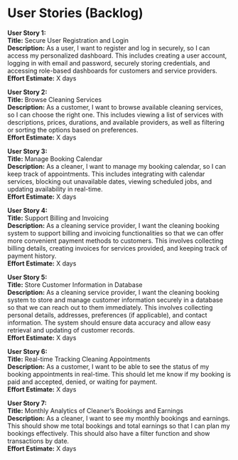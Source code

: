 # User Stories (Backlog)

**User Story 1:**  
**Title:** Secure User Registration and Login  
**Description:** As a user, I want to register and log in securely, so I can access my personalized dashboard. This includes creating a user account, logging in with email and password, securely storing credentials, and accessing role-based dashboards for customers and service providers.  
**Effort Estimate:** X days  

**User Story 2:**  
**Title:** Browse Cleaning Services  
**Description:** As a customer, I want to browse available cleaning services, so I can choose the right one. This includes viewing a list of services with descriptions, prices, durations, and available providers, as well as filtering or sorting the options based on preferences.  
**Effort Estimate:** X days  

**User Story 3:**  
**Title:** Manage Booking Calendar  
**Description:** As a cleaner, I want to manage my booking calendar, so I can keep track of appointments. This includes integrating with calendar services, blocking out unavailable dates, viewing scheduled jobs, and updating availability in real-time.  
**Effort Estimate:** X days  

**User Story 4:**  
**Title:** Support Billing and Invoicing  
**Description:** As a cleaning service provider, I want the cleaning booking system to support billing and invoicing functionalities so that we can offer more convenient payment methods to customers. This involves collecting billing details, creating invoices for services provided, and keeping track of payment history.  
**Effort Estimate:** X days  

**User Story 5:**  
**Title:** Store Customer Information in Database  
**Description:** As a cleaning service provider, I want the cleaning booking system to store and manage customer information securely in a database so that we can reach out to them immediately. This involves collecting personal details, addresses, preferences (if applicable), and contact information. The system should ensure data accuracy and allow easy retrieval and updating of customer records.  
**Effort Estimate:** X days  

**User Story 6:**  
**Title:** Real-time Tracking Cleaning Appointments  
**Description:** As a customer, I want to be able to see the status of my booking appointments in real-time. This should let me know if my booking is paid and accepted, denied, or waiting for payment.  
**Effort Estimate:** X days  

**User Story 7:**  
**Title:** Monthly Analytics of Cleaner’s Bookings and Earnings  
**Description:** As a cleaner, I want to see my monthly bookings and earnings. This should show me total bookings and total earnings so that I can plan my bookings effectively. This should also have a filter function and show transactions by date.  
**Effort Estimate:** X days  
